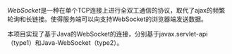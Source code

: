 *WebSocket*是一种在单个TCP连接上进行全双工通信的协议，取代了ajax的频繁轮询和长链接。使得服务端可以向支持WebSocket的浏览器端发送数据。

本项目实现了基于Java的WebSocket的连接，分别基于javax.servlet-api（type1）和Java-WebSocket（type2）。
